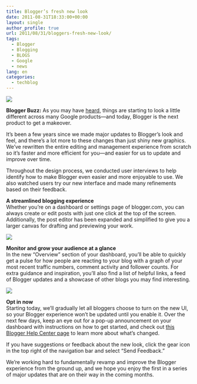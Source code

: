 ```yaml
---
title: Blogger’s fresh new look
date: 2011-08-31T18:33:00+00:00
layout: single
author_profile: true
url: 2011/08/31/bloggers-fresh-new-look/
tags:
  - Blogger
  - Blogging
  - BLOGS
  - Google
  - news
lang: en
categories: 
  - techblog
---
```

[![](http://2.bp.blogspot.com/-H5Dnf5JJBVs/Tl53HtvJu4I/AAAAAAAAEAU/NqxL_ZT8ae4/s200/blogger_logo.png)](http://2.bp.blogspot.com/-H5Dnf5JJBVs/Tl53HtvJu4I/AAAAAAAAEAU/NqxL_ZT8ae4/s1600/blogger_logo.png)

**Blogger Buzz:** As you may have [heard](http://googleblog.blogspot.com/2011/06/evolving-google-design-and-experience.html), things are starting to look a little different across many Google products—and today, Blogger is the next product to get a makeover.

It’s been a few years since we made major updates to Blogger’s look and feel, and there’s a lot more to these changes than just shiny new graphics. We’ve rewritten the entire editing and management experience from scratch so it’s faster and more efficient for you—and easier for us to update and improve over time.

Throughout the design process, we conducted user interviews to help identify how to make Blogger even easier and more enjoyable to use. We also watched users try our new interface and made many refinements based on their feedback.

**A streamlined blogging experience**  
Whether you’re on a dashboard or settings page of blogger.com, you can always create or edit posts with just one click at the top of the screen. Additionally, the post editor has been expanded and simplified to give you a larger canvas for drafting and previewing your work.

[![](http://1.bp.blogspot.com/-hbTv781WuV4/Tl509AqAAaI/AAAAAAAAEAM/HTNq3zoh584/s400/after+blogger.png)](http://1.bp.blogspot.com/-hbTv781WuV4/Tl509AqAAaI/AAAAAAAAEAM/HTNq3zoh584/s1600/after+blogger.png)

**Monitor and grow your audience at a glance**  
In the new “Overview” section of your dashboard, you’ll be able to quickly get a pulse for how people are reacting to your blog with a graph of your most recent traffic numbers, comment activity and follower counts. For extra guidance and inspiration, you’ll also find a list of helpful links, a feed of Blogger updates and a showcase of other blogs you may find interesting.

[![](http://4.bp.blogspot.com/-E59qICk66BE/Tl51Az6n0pI/AAAAAAAAEAQ/Hb1celDBhTI/s400/dashboard.png)](http://4.bp.blogspot.com/-E59qICk66BE/Tl51Az6n0pI/AAAAAAAAEAQ/Hb1celDBhTI/s1600/dashboard.png)

**Opt in now**  
Starting today, we’ll gradually let all bloggers choose to turn on the new UI, so your Blogger experience won’t be updated until you enable it. Over the next few days, keep an eye out for a pop-up announcement on your dashboard with instructions on how to get started, and check out [this Blogger Help Center page](http://www.google.com/support/blogger/bin/answer.py?answer=1623800) to learn more about what’s changed.

If you have suggestions or feedback about the new look, click the gear icon in the top right of the navigation bar and select “Send Feedback.”

We’re working hard to fundamentally revamp and improve the Blogger experience from the ground up, and we hope you enjoy the first in a series of major updates that are on their way in the coming months.